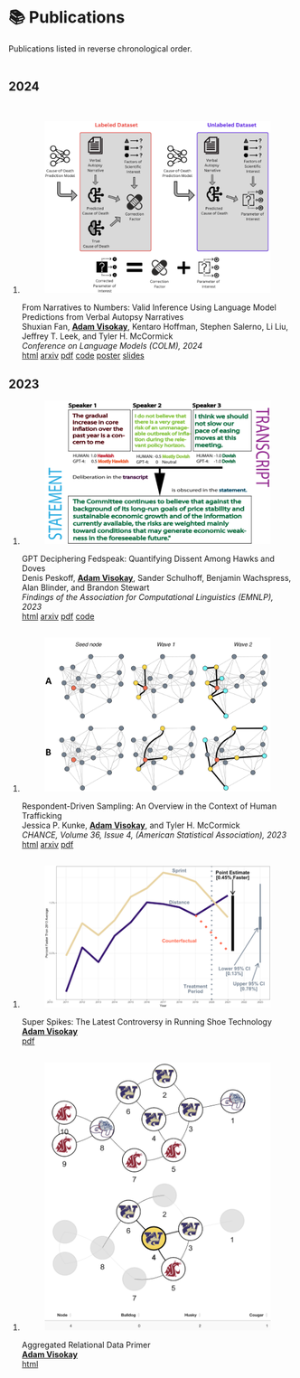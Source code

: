 </head>
<body>
    <div class="container">
        <h1>📚 Publications</h1>
        Publications listed in reverse chronological order.
        <article>
            <br>
            <div class="publications">
                <h2 class="bibliography">2024</h2>
                <br>
                <ol class="bibliography">
                    <li>
                        <div class="row">
                            <div class="col-sm-2">
                                <figure>
                                    <picture>
                                        <source srcset="/assets/img/publication_preview/va-480.webp 480w, /assets/img/publication_preview/va-800.webp 800w, /assets/img/publication_preview/va-1400.webp 1400w" sizes="200px" type="image/webp">
                                        <img src="/assets/img/publication_preview/va.png" class="img-fluid rounded" alt="va.png">
                                    </picture>
                                </figure>
                            </div>
                            <div class="col-sm-10">
                                <div class="title">From Narratives to Numbers: Valid Inference Using Language Model Predictions from Verbal Autopsy Narratives</div>
                                <div class="author">
                                    Shuxian Fan, <u><strong>Adam Visokay</strong></u>, Kentaro Hoffman, Stephen Salerno, Li Liu, Jeffrey T. Leek, and Tyler H. McCormick
                                </div>
                                <div class="periodical">
                                    <em>Conference on Language Models (COLM), 2024</em>
                                </div>
                                <div class="links">
                                    <a href="https://openreview.net/forum?id=QbCHlIqbDJ#discussion" class="btn btn-sm btn-outline-primary" target="_blank">html</a>
                                    <a href="https://arxiv.org/abs/2404.02438" class="btn btn-sm btn-outline-primary" target="_blank">arxiv</a>
                                    <a href="/assets/visokay2024va.pdf" class="btn btn-sm btn-outline-primary">pdf</a>
                                    <a href="https://github.com/avisokay/va_nlp/" class="btn btn-sm btn-outline-primary" target="_blank">code</a>
                                    <a href="/assets/visokay2024va_poster.pdf" class="btn btn-sm btn-outline-primary">poster</a>
                                    <a href="/assets/visokay2024va_slides.pdf" class="btn btn-sm btn-outline-primary">slides</a>
                                </div>
                            </div>
                        </div>
                    </li>
                </ol>
                <h2 class="bibliography">2023</h2>
                <ol class="bibliography">
                    <li>
                        <div class="row">
                            <div class="col-sm-2">
                                <figure>
                                    <picture>
                                        <source srcset="/assets/img/publication_preview/gptfed-480.webp 480w, /assets/img/publication_preview/gptfed-800.webp 800w, /assets/img/publication_preview/gptfed-1400.webp 1400w" sizes="200px" type="image/webp">
                                        <img src="/assets/img/publication_preview/gptfed.png" class="img-fluid rounded" alt="gptfed.png">
                                    </picture>
                                </figure>
                            </div>
                            <div class="col-sm-10">
                                <div class="title">GPT Deciphering Fedspeak: Quantifying Dissent Among Hawks and Doves</div>
                                <div class="author">
                                    Denis Peskoff, <u><strong>Adam Visokay</strong></u>, Sander Schulhoff, Benjamin Wachspress, Alan Blinder, and Brandon Stewart
                                </div>
                                <div class="periodical">
                                    <em>Findings of the Association for Computational Linguistics (EMNLP), 2023
                                    </em>
                                </div>
                                <div class="links">
                                    <a href="https://aclanthology.org/2023.findings-emnlp.434/" class="btn btn-sm btn-outline-primary" target="_blank">html</a>
                                    <a href="https://arxiv.org/abs/2407.19110" class="btn btn-sm btn-outline-primary" target="_blank">arxiv</a>
                                    <a href="/assets/gptfed.pdf" class="btn btn-sm btn-outline-primary">pdf</a>
                                    <a href="https://github.com/DenisPeskoff/FedNLP" class="btn btn-sm btn-outline-primary" target="_blank">code</a>
                                </div>
                            </div>
                        </div>
                    </li>
                </ol>
                <h2 class="bibliography"></h2>
                <ol class="bibliography">
                    <li>
                        <div class="row">
                            <div class="col-sm-2">
                                <figure>
                                    <picture>
                                        <source srcset="/assets/img/publication_preview/rrds-480.webp 480w, /assets/img/publication_preview/rrds-800.webp 800w, /assets/img/publication_preview/rrds-1400.webp 1400w" sizes="200px" type="image/webp">
                                        <img src="/assets/img/publication_preview/rrds.png" class="img-fluid rounded" alt="rrds.png">
                                    </picture>
                                </figure>
                            </div>
                            <div class="col-sm-10">
                                <div class="title">Respondent-Driven Sampling: An Overview in the Context of Human Trafficking</div>
                                <div class="author">
                                    Jessica P. Kunke, <u><strong>Adam Visokay</strong></u>, and Tyler H. McCormick
                                </div>
                                <div class="periodical">
                                    <em>CHANCE, Volume 36, Issue 4, (American Statistical Association), 2023
                                    </em>
                                </div>
                                <div class="links">
                                    <a href="https://www.tandfonline.com/doi/full/10.1080/09332480.2023.2290949" class="btn btn-sm btn-outline-primary" target="_blank">html</a>
                                    <a href="https://arxiv.org/abs/2309.16160" class="btn btn-sm btn-outline-primary" target="_blank">arxiv</a>
                                    <a href="/assets/rrds.pdf" class="btn btn-sm btn-outline-primary">pdf</a>
                                </div>
                            </div>
                        </div>
                    </li>
                </ol>
                <h2 class="bibliography"></h2>
                <ol class="bibliography">
                    <li>
                        <div class="row">
                            <div class="col-sm-2">
                                <figure>
                                    <picture>
                                        <source srcset="/assets/img/publication_preview/super_spikes_did-480.webp 480w, /assets/img/publication_preview/super_spikes_did-800.webp 800w, /assets/img/publication_preview/super_spikes_did-1400.webp 1400w" sizes="200px" type="image/webp">
                                        <img src="/assets/img/publication_preview/super_spikes_did.png" class="img-fluid rounded" alt="super_spikes_did.png">
                                    </picture>
                                </figure>
                            </div>
                            <div class="col-sm-10">
                                <div class="title">Super Spikes: The Latest Controversy in Running Shoe Technology</div>
                                <div class="author">
                                    <u><strong>Adam Visokay</strong></u>
                                </div>
                                <div class="links">
                                    <a href="/assets/super_spikes.pdf" class="btn btn-sm btn-outline-primary">pdf</a>
                                </div>
                            </div>
                        </div>
                    </li>
                </ol>
                <h2 class="bibliography"></h2>
                <ol class="bibliography">
                    <li>
                        <div class="row">
                            <div class="col-sm-2">
                                <figure>
                                    <picture>
                                        <source srcset="/assets/img/publication_preview/ard-480.webp 480w, /assets/img/publication_preview/ard-800.webp 800w, /assets/img/publication_preview/ard-1400.webp 1400w" sizes="200px" type="image/webp">
                                        <img src="/assets/img/publication_preview/ard.png" class="img-fluid rounded" alt="ard.png">
                                    </picture>
                                </figure>
                            </div>
                            <div class="col-sm-10">
                                <div class="title">Aggregated Relational Data Primer</div>
                                <div class="author">
                                    <u><strong>Adam Visokay</strong></u>
                                </div>
                                <div class="links">
                                    <a href="https://avisokay.shinyapps.io/uw_ard_viz/" class="btn btn-sm btn-outline-primary" target="_blank">html</a>
                                </div>
                            </div>
                        </div>
                    </li>
                </ol>
            </div>
        </article>
    </body>
</html>




